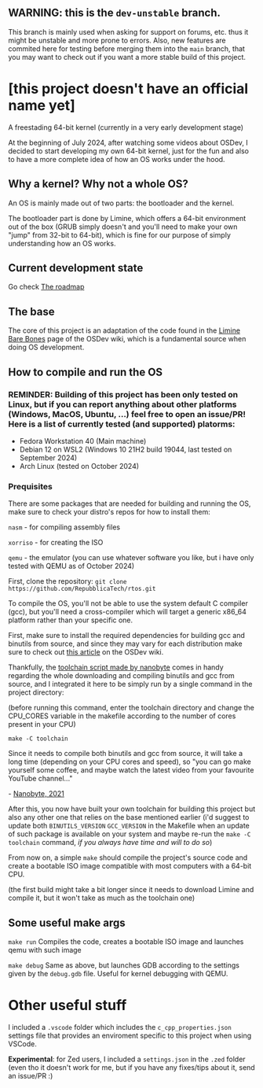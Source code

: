 ## WARNING: this is the `dev-unstable` branch.
This branch is mainly used when asking for support on forums, etc. thus it might be unstable and more prone to errors. Also, new features are commited here for testing before merging them into the `main` branch, that you may want to check out if you want a more stable build of this project.

# [this project doesn't have an official name yet]
 A freestading 64-bit kernel (currently in a very early development stage)

At the beginning of July 2024, after watching some videos about OSDev, I decided to start developing my own 64-bit kernel, just for the fun and also to have a more complete idea of how an OS works under the hood.

## Why a kernel? Why not a whole OS?
An OS is mainly made out of two parts: the bootloader and the kernel.

The bootloader part is done by Limine, which offers a 64-bit environment out of the box (GRUB simply doesn't and you'll need to make your own "jump" from 32-bit to 64-bit), which is fine for our purpose of simply understanding how an OS works.

## Current development state
Go check [The roadmap](docs/Roadmap.md)

## The base
The core of this project is an adaptation of the code found in the [Limine Bare Bones](https://wiki.osdev.org/Limine_Bare_Bones) page of the OSDev wiki, which is a fundamental source when doing OS development.

## How to compile and run the OS
### REMINDER: Building of this project has been only tested on Linux, but if you can report anything about other platforms (Windows, MacOS, Ubuntu, ...) feel free to open an issue/PR! Here is a list of currently tested (and supported) platorms:

- Fedora Workstation 40 (Main machine)
- Debian 12 on WSL2 (Windows 10 21H2 build 19044, last tested on September 2024)
- Arch Linux (tested on October 2024)

### Prequisites
There are some packages that are needed for building and running the OS, make sure to check your distro's repos for how to install them:

`nasm` - for compiling assembly files

`xorriso` - for creating the ISO

`qemu` - the emulator (you can use whatever software you like, but i have only tested with QEMU as of October 2024)

First, clone the repository:
`git clone https://github.com/RepubblicaTech/rtos.git`

To compile the OS, you'll not be able to use the system default C compiler (gcc), but you'll need a cross-compiler which will target a generic x86_64 platform rather than your specific one.

First, make sure to install the required dependencies for building gcc and binutils from source, and since they may vary for each distribution make sure to check out [this article](https://wiki.osdev.org/GCC_Cross-Compiler#Installing_Dependencies) on the OSDev wiki.

Thankfully, the [toolchain script made by nanobyte](https://github.com/nanobyte-dev/nanobyte_os/blob/videos/part7/build_scripts/toolchain.mk) comes in handy regarding the whole downloading and compiling binutils and gcc from source, and I integrated it here to be simply run by a single command in the project directory:

(before running this command, enter the toolchain directory and change the CPU_CORES variable in the makefile according to the number of cores present in your CPU)

`make -C toolchain`

Since it needs to compile both binutils and gcc from source, it will take a long time (depending on your CPU cores and speed), so "you can go make yourself some coffee, and maybe watch the latest video from your favourite YouTube channel..."

\- [Nanobyte, 2021](https://youtu.be/TgIdFVOV_0U?t=709)

After this, you now have built your own toolchain for building this project but also any other one that relies on the base mentioned earlier (i'd suggest to update both `BINUTILS_VERSION` `GCC_VERSION` in the Makefile when an update of such package is available on your system and maybe re-run the `make -C toolchain` command, *if you always have time and will to do so*)

From now on, a simple `make` should compile the project's source code and create a bootable ISO image compatible with most computers with a 64-bit CPU.

(the first build might take a bit longer since it needs to download Limine and compile it, but it won't take as much as the toolchain one)

## Some useful make args

`make run` Compiles the code, creates a bootable ISO image and launches qemu with such image

`make debug` Same as above, but launches GDB according to the settings given by the `debug.gdb` file. Useful for kernel debugging with QEMU.

# Other useful stuff
I included a `.vscode` folder which includes the `c_cpp_properties.json` settings file that provides an enviroment specific to this project when using VSCode.

**Experimental**: for Zed users, I included a `settings.json` in the `.zed` folder (even tho it doesn't work for me, but if you have any fixes/tips about it, send an issue/PR :)
